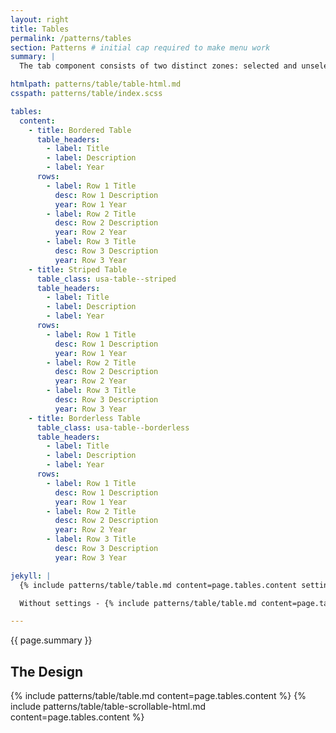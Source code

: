 ```yaml
---
layout: right
title: Tables
permalink: /patterns/tables
section: Patterns # initial cap required to make menu work
summary: |
  The tab component consists of two distinct zones: selected and unselected. There are always at least two tabs and one is selected by default. Tabs are used to make it easy to explore and switch between different views.

htmlpath: patterns/table/table-html.md
csspath: patterns/table/index.scss

tables:
  content:
    - title: Bordered Table
      table_headers:
        - label: Title
        - label: Description
        - label: Year
      rows:
        - label: Row 1 Title
          desc: Row 1 Description
          year: Row 1 Year
        - label: Row 2 Title
          desc: Row 2 Description
          year: Row 2 Year
        - label: Row 3 Title
          desc: Row 3 Description
          year: Row 3 Year
    - title: Striped Table
      table_class: usa-table--striped
      table_headers:
        - label: Title
        - label: Description
        - label: Year
      rows:
        - label: Row 1 Title
          desc: Row 1 Description
          year: Row 1 Year
        - label: Row 2 Title
          desc: Row 2 Description
          year: Row 2 Year
        - label: Row 3 Title
          desc: Row 3 Description
          year: Row 3 Year
    - title: Borderless Table
      table_class: usa-table--borderless
      table_headers:
        - label: Title
        - label: Description
        - label: Year
      rows:
        - label: Row 1 Title
          desc: Row 1 Description
          year: Row 1 Year
        - label: Row 2 Title
          desc: Row 2 Description
          year: Row 2 Year
        - label: Row 3 Title
          desc: Row 3 Description
          year: Row 3 Year

jekyll: |
  {% include patterns/table/table.md content=page.tables.content settings=page.tables.settings %}

  Without settings - {% include patterns/table/table.md content=page.tables.content %}

---
```


{{ page.summary }}

## The Design
{% include patterns/table/table.md content=page.tables.content %}
{% include patterns/table/table-scrollable-html.md content=page.tables.content %}